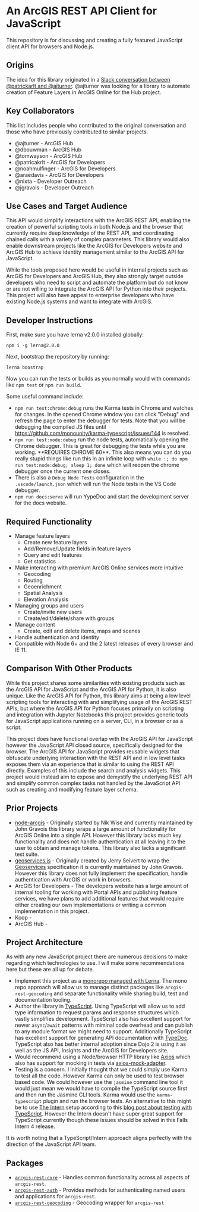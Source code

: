 # An ArcGIS REST API Client for JavaScript

This repository is for discussing and creating a fully featured JavaScript client API for browsers and Node.js.

## Origins

The idea for this library originated in a [Slack conversation between @patrickarlt and @ajturner](https://esri-runtime.slack.com/archives/C0CPMTHGD/p1499287765858737). @ajturner was looking for a library to automate creation of Feature Layers in ArcGIS Online for the Hub project.

## Key Collaborators

This list includes people who contributed to the original conversation and those who have previously contributed to similar projects.

* @ajturner - ArcGIS Hub
* @dbouwman - ArcGIS Hub
* @tomwayson - ArcGIS Hub
* @patricakrlt - ArcGIS for Developers
* @noahmulfinger - ArcGIS for Developers
* @araedavis - ArcGIS for Developers
* @nixta - Developer Outreach
* @jgravois - Developer Outreach

## Use Cases and Target Audience

This API would simplify interactions with the ArcGIS REST API, enabling the creation of powerful scripting tools in both Node.js and the browser that currently require deep knowledge of the REST API, and coordinating chained calls with a variety of complex parameters. This library would also enable downstream projects like the ArcGIS for Developers website and ArcGIS Hub to achieve identity management similar to the ArcGIS API for JavaScript.

While the tools proposed here would be useful in internal projects such as ArcGIS for Developers and ArcGIS Hub, they also strongly target outside developers who need to script and automate the platform but do not know or are not willing to integrate the ArcGIS API for Python into their projects. This project will also have appeal to enterprise developers who have existing Node.js systems and want to integrate with ArcGIS.

## Developer Instructions

First, make sure you have lerna v2.0.0 installed globally:

```
npm i -g lerna@2.0.0
```

Next, bootstrap the repository by running:

```
lerna boostrap
```

Now you can run the tests or builds as you normally would with commands like `npm test` or `npm run build`.

Some useful command include:

* `npm run test:chrome:debug` runs the Karma tests in Chrome and watches for changes. In the opened Chrome window you can click "Debug" and refresh the page to enter the debugger for tests. Note that you will be debugging the compiled JS files until https://github.com/monounity/karma-typescript/issues/144 is resolved.
* `npm run test:node:debug` run the node tests, automatically opening the Chrome debugger. This is great for debugging the tests while you are working. **REQUIRES CHROME 60+*. This also means you can do you really stupid things like run this in an infinite loop with `while :; do npm run test:node:debug; sleep 1; done` which will reopen the chrome debugger once the current one closes.
* There is also a `Debug Node Tests` configuration in the `.vscode/launch.json` which will run the Node tests in the VS Code debugger.
* `npm run docs:serve` will run YypeDoc and start the development server for the docs website.

## Required Functionality

* Manage feature layers
   * Create new feature layers
   * Add/Remove/Update fields in feature layers
   * Query and edit features
   * Get statistics
* Make interacting with premium ArcGIS Online services more intuitive
   * Geocoding
   * Routing
   * Geoenrichment
   * Spatial Analysis
   * Elevation Analysis
* Managing groups and users
   * Create/invite new users
   * Create/edit/delete/share with groups
* Manage content
   * Create, edit and delete items, maps and scenes
* Handle authentication and identity
* Compatible with Node 6+ and the 2 latest releases of every browser and IE 11.

## Comparison With Other Products

While this project shares some similarities with existing products such as the ArcGIS API for JavaScript and the ArcGIS API for Python, it is also unique. Like the ArcGIS API for Python, this library aims at being a low level scripting tools for interacting with and simplifying usage of the ArcGIS REST APIs, but where the ArcGIS API for Python focuses primarily on scripting and integration with Jupyter Notebooks this project provides generic tools for JavaScript applications running on a server, CLI, in a browser or as a script.

This project does have functional overlap with the ArcGIS API for JavaScript however the JavaScript API closed source, specifically designed for the browser. The ArcGIS API for JavaScript provides reusable widgets that obfuscate underlying interaction with the REST API and in low level tasks exposes them via an experience that is similar to using the REST API directly. Examples of this include the search and analysis widgets. This project would instead aim to expose and demystify the underlying REST API and simplify common complex tasks not handled by the JavaScript API such as creating and modifying feature layer schema.

## Prior Projects

* [node-arcgis](https://github.com/Esri/node-arcgis) - Originally started by Nik Wise and currently maintained by John Gravois this library wraps a large amount of functionality for ArcGIS Online into a single API. However this library lacks much key functionality and does not handle authentication at all leaving it to the user to obtain and manage tokens. This library also lacks a significant test suite.
* [geoservices.js](https://github.com/Esri/geoservices-js) - Originally created by Jerry Seivert to wrap the [Geoservices](https://geoservices.github.io/) specification it is currently maintained by John Gravois. However this library does not fully implement the specification, handle authentication with ArcGIS or work in browsers.
* ArcGIS for Developers - The developers website has a large amount of internal tooling for working with Portal APIs and publishing feature services, we have plans to add additional features that would require either creating our own implementations or writing a common implementation in this project.
* Koop -
* ArcGIS Hub -

## Project Architecture

As with any new JavaScript project there are numerous decisions to make regarding which technologies to use. I will make some recommendations here but these are all up for debate.

* Implement this project as a [monorepo managed with Lerna](https://lernajs.io/). The mono repo approach will allow us to manage distinct packages like `arcgis-rest-geocoding` and separate functionality while sharing build, test and documentation tooling.
* Author the library in [TypeScript](https://www.typescriptlang.org/). Using TypeScript will allow us to add type information to request params and response structures which vastly simplifies development. TypeScript also has excellent support for newer `async`/`await` patterns with miminal code overhead and can publish to any module format we might need to support. Additionally TypeScript has excellent support for generating API documentation with [TypeDoc](http://typedoc.org/). TypeScript also has better internal adoption since Dojo 2 is using it as well as the JS API, Insights and the ArcGIS for Developers site.
* Would recommend using a Node/browser HTTP library like [Axios](https://github.com/mzabriskie/axios) which also has support for mocking in tests via [axios-mock-adapter](https://github.com/ctimmerm/axios-mock-adapter).
* Testing is a concern. I initially thought that we could simply use Karma to test all the code. However Karma can only be used to test browser based code. We could however use the `jasmine` command line tool it would just mean we would have to compile the TypeScript source first and then run the Jasmine CLI tools. Karma would use the `karma-typescript` plugin and run the browser tests. An alternative to this might be to use [The Intern](https://theintern.github.io/) setup according to this [blog post about testing with TypeScript](https://www.sitepen.com/blog/2015/03/24/testing-typescript-with-intern/). However the Intern doesn't have super great support for TypeScript currently though these issues should be solved in this Falls Intern 4 release.

It is worth noting that a TypeScript/Intern approach aligns perfectly with the direction of the JavaScript API team.

## Packages

* [`arcgis-rest-core`](./packages/arcgis-core/) - Handles common functionality across all aspects of `arcgis-rest`.
* [`arcgis-rest-auth`](./packages/arcgis-core) - Provides methods for authenticating named users and applications for `arcgis-rest`.
* [`arcgis-rest-geocoding`](./packages/arcgis-geocoding) - Geocoding wrapper for `arcgis-rest`
